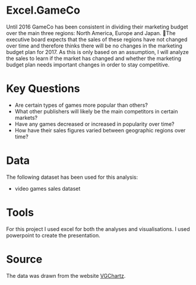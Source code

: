 # Excel.GameCo
Until 2016 GameCo has been consistent in dividing their marketing budget over the main three regions: North America, Europe and Japan. The executive board expects that the sales of these regions have not changed over time and therefore thinks there will be no changes in the marketing budget plan for 2017.
As this is only based on an assumption, I will analyze the sales to learn if the market has changed and whether the marketing budget plan needs important changes in order to stay competitive.
# Key Questions
- Are certain types of games more popular than others?
- What other publishers will likely be the main competitors in certain markets?
- Have any games decreased or increased in popularity over time?
- How have their sales figures varied between geographic regions over time?
# Data
The following dataset has been used for this analysis:
- video games sales dataset
# Tools
For this project I used excel for both the analyses and visualisations. I used powerpoint to create the presentation.
# Source
The data was drawn from the website [VGChartz](https://www.vgchartz.com). 
